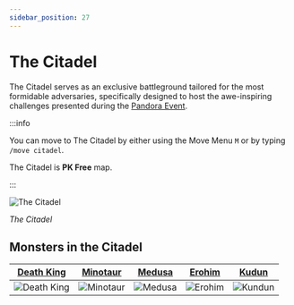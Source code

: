```yaml
---
sidebar_position: 27
---
```


# The Citadel

The Citadel serves as an exclusive battleground tailored for the most formidable adversaries, specifically designed to host the awe-inspiring challenges presented during the [Pandora Event](/events/pandora).

:::info

You can move to The Citadel by either using the Move Menu `M` or by typing `/move citadel`.

The Citadel is **PK Free** map.

:::

![The Citadel](/img/maps/the-citadel.jpg)

_The Citadel_

## Monsters in the Citadel

|     [Death King](/special-monsters/invasions/death-king)      |     [Minotaur](/special-monsters/bosses/minotaur)      |     [Medusa](/special-monsters/bosses/medusa)      |     [Erohim](/special-monsters/bosses/erohim)      |      [Kudun](/special-monsters/bosses/kundun)      |
| :-----------------------------------------------------------: | :----------------------------------------------------: | :------------------------------------------------: | :------------------------------------------------: | :------------------------------------------------: |
| ![Death King](/img/monsters/special/invasions/death-king.jpg) | ![Minotaur](/img/monsters/special/bosses/minotaur.jpg) | ![Medusa](/img/monsters/special/bosses/medusa.jpg) | ![Erohim](/img/monsters/special/bosses/erohim.jpg) | ![Kundun](/img/monsters/special/bosses/kundun.jpg) |
